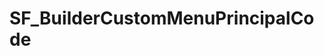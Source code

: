 # SF_BuilderCustomMenuPrincipalCode

<script type='text/javascript' src='https://code.jquery.com/jquery-3.6.0.min.js'></script>
<script>
        
    (function(){    
                
        $(function(){   
            
            var modifs = [
                
                // 3.4 Déclarer le menu principal de l’application 
                {
                    selector: '.themeProfileMenu .menu-profile',
                    test: function(el) {
                        return el.parent().is('div');
                    },
                    action: function(el) {
                        el.parent().replaceWith('<div>'+ el.parent().html() +'</div>');
                    }
                },
                
                // 3.12 Optimiser l’accessibilité du menu principal de la version mobile
                {
                    selector: '.comm-navigation__mobile-trigger',
                    test: function(el) {
                        return el.parent().is('span');                        
                    },
                    action: function(el) {
                      el.replaceWith('<span class="themeNavTrigger comm-navigation__mobile-trigger" style="display: block;" data-aura-rendered-by="461:0">' + el.html() + '</span>');
                    }
                },
                
                // Title sur les liens
                {
                    selector: '.viewAllLink a',
                    test: function(el) {
                        return el.parent().is('td');
                    },
                    action: function(el) {                        
                        var title = el.attr('aria-label');
                        el.attr('title', title);
                    }
                },  
                
                {
                    selector: 'a',
                    test: function(el) {
                        
                    },
                    action: function(els) {
                       els.each(
                        	function(){
                                if ($(this).attr('target') != '') {
                                    var target = $(this).attr('target')
                                    var el = $(this);
                                    if (target === "_blank") {
                                        var title = $(this).text();
                                        $(el, this).attr('title', title + ' - Nouvelle fenêtre');
                                        
                                    }
                                }
                            }
                        );               
                    }
                },
                
                // 3.1 Déclarer la bannière de l’application
				{
					selector : '.header',
					test : function(el){
						return el.parent().is('header');
					},
					action: function(el){
						el.wrap('<header role="banner"></header>');                        
					}
				},
                          
                // 3.2 Déclarer le moteur de recherche de l’application
				{
					selector : '.themeUtil.themeSearch',
					test : function(el){
						return el.is('[role=search]');
					},
					action: function(el){
						el.attr({role:'search'});
					}
				},
                          
                // 3.3 Déclarer le menu profil de l’application
				{
					selector : '.comm-user-profile-menu',
					test : function(el){
						return el.parent().is('nav');
					},
					action: function(el){
						el.wrap('<nav role="navigation" aria-label="Menu profil"></nav>');
					}
				},
                
                // 3.4 Déclarer le menu principal de l’application
				{
					selector : 'nav.themeNavContainer',
					test : function(el){
						return el.is('[role=navigation]');
					},
					action: function(el){
						el.attr({role:'navigation'}).attr('aria-label', 'Menu principal');
					}
				},
                
                // 3.5 Déclarer la zone de contenu principal de l’application
                {
					selector : 'div.body',
					test : function(el){
						return el.parent().is('main');
					},
					action: function(el){
                        var elWidth = el.outerWidth();
                        el.wrap('<main role="main"></main>').parent().css({width:elWidth, margin:'0 auto'});
					}
				},
                
                // 3.6 Déclarer la zone de pied de page de l’application
                {
					selector : 'div.footer',
					test : function(el){
						return el.parent().is('footer');
					},
					action: function(el){
						el.wrap('<footer role="contentinfo" id="footer"></footer>');
					}
				},
                
                // 3.7 Déclarer des titres d’écrans explicites  
                /*{
					selector : 'head',
					/*test : function(el){
						return document.title.includes("Espace Professionnel Agefiph");
					},
					action: function(el){
						if (document.title.includes("Create Record")) {
                            document.title = 'Dépôt de demande | Espace Professionnel Agefiph';
                        }
                        else {
                            document.title = document.title + '| Espace Professionnel Agefiph';
                        }                     
                        
					}
				},*/
                
                // 3.9 Intégrer le logo de l’application sous forme d’image dans le code source
               /* {
					selector : 'div.logoImage',
					test : function(el){
						return el.children().eq(0).is('img');
					},
					action: function(el){
                        var logoBackgroundImage = el.css('backgroundImage');
                        logoBackgroundImage = logoBackgroundImage.substring(logoBackgroundImage.indexOf('"')+1);
                        logoBackgroundImage = logoBackgroundImage.substring(0, logoBackgroundImage.indexOf('"'));
						var logo = $('<img/>').attr({src: logoBackgroundImage, role: 'img', 'arial-label': "Agefiph (retour à l’accueil)"}).css('max-height', '100%').appendTo(el);
                        el.css('text-align', 'center');
					}
				},*/
                
                {
					selector : 'div.logoImage',
					test : function(el){
						return el.children().eq(0).is('span');
					},
					action: function(el){
                        var logoBackgroundImage = el.css('backgroundImage');
                        logoBackgroundImage = logoBackgroundImage.substring(logoBackgroundImage.indexOf('"')+1);
                        logoBackgroundImage = logoBackgroundImage.substring(0, logoBackgroundImage.indexOf('"'));
						var logo = $('<img/>').attr({src: logoBackgroundImage, alt: 'Agefiph - Ouvrir l’emploi aux personnes handicapées (retour à l’accueil de l’espace personnel)'}).css('max-height', '100%').appendTo(el);
                        logo.wrap('<span class="logo-agefiph"></span>');
                        $(".logo-agefiph").css('width', '100%');
                        el.css('text-align', 'center');
					}
				},
                
                // 3.9 Intégrer le logo de l’application sous forme d’image dans le code source
                {
					selector : 'a.forceCommunityThemeLogo',
               		test : function(el){
						return el.attr('href') == '/EspacePersonnel';
					},
					action: function(el){
						el.attr({href:'/EspacePersonnel'});
					}
				},
                
                // 3.10 Associer un titre à chaque tableau de données
                {
					selector : function(){
                        return $('div.forceCommunityRecordListStandard').filter(
                            function(){
                                return $('caption', this).length == 0;
                            }
                        );
                    },
					action: function(els){
                        els.each(
                        	function(){
                                var el = $(this);
                                var tbl = el.find('table');
                                var ttl = el.find('h2.listTitle').text();
                                if(ttl){
                                	$('<caption/>').text(ttl).attr('class', 'assistiveText').prependTo(tbl);
                                }
                            }
                        );
					}
				},
                
                // 3.10 Associer un titre à chaque tableau de données
                {
					selector : function(){
                        return $('div.forceListViewManager').filter(
                            function(){
                                return $('caption', this).length == 0;
                            }
                        );
                    },
					action: function(els){
                        els.each(
                        	function(){
                                var el = $(this);
                                var tbl = el.find('table');
                                var ttl = el.find('span.forceBreadCrumbItem').text();
                                if(ttl){
                                	$('<caption/>').text(ttl).attr('class', 'assistiveText').prependTo(tbl);
                                }
                            }
                        );
					}
				},
                
                // 3.10 Associer un titre à chaque tableau de données
                {
					selector : function(){
                        return $('div.forceRelatedListSingleContainer').filter(
                            function(){
                                return $('caption', this).length == 0;
                            }
                        );
                    },
					action: function(els){
                        els.each(
                        	function(){
                                var el = $(this);
                                var tbl = el.find('table');
                                var ttl = el.find('h2.slds-card__header-title').text();
                                if(ttl){
                                	$('<caption/>').text(ttl).attr('class', 'assistiveText').prependTo(tbl);
                                }
                            }
                        );
					}
				},
                
                // 3.11 Déclarer les tableaux de mise en forme  
                {
					selector : 'table.footerinfo',
               		test : function(el){
						return el.is('[role=presentation]');
					},
					action: function(el){
						el.attr({role:'presentation'});                        
					}
				},
                
                // 3.12 Optimiser l’accessibilité du menu principal de la version mobile 
				{
					selector : 'button.forceCommunityThemeNavTrigger',
					test : function(el){
						return el.parent().is('nav');
					},
					action: function(el){
						el.wrap('<nav role="navigation" aria-label="Menu principal"></nav>');
					}
				},   
                
                // 3.13
               /* {
					selector : '.comm-user-profile-menu',
               		test : function(el){						
                      
					},
					action: function(el){						
                      // el.wrap('<a href="/EspacePersonnel/secur/logout.jsp?" >Déconnexion</a>');
                       el.wrap('<ul class="menu-profile"><li><a href="/EspacePersonnel/s/comm-my-account">Mon compte</a></li><li><a href="/EspacePersonnel/secur/logout.jsp?">Se déconnecter</a></li></ul>');
                       el.remove();                        
					}
				},*/
                
               /* {
					selector : function(){
                        return $('div.subMenu').filter(
                            function(){
                                return $('div', this).length > 0;
                            }
                        )},
					action: function(els){
                        
                        els[O].attr({id:'menu-plus'}); 
                    
					}
					
				},*/
                
                {
					selector : function(){
                        return $('div.subMenu').filter(
                            function(){
                                return $('div', this).length > 0;
                            }
                        );
                    },
					action: function(els){
                        els.each(
                        	function(){
                                var el = $(this);
								els.attr({id:'menu-plus'});
                            }
                        );
					}
				},
                
                {
					selector : '.comm-navigation__top-level-item-link',
               		test : function(el){						
                      return el.is('[aria-controls=menu-plus]');
					},
					action: function(el){						
						el.attr('aria-controls', 'menu-plus');                       
					}
				}//,
                // Suppression des éléments 
          /*      {
					selector : 'head',
					test : function(el){
						
					},
					action: function(el){						
                        document.querySelector('[title="Ajouter des fichiers"]').remove();
                        document.querySelector('[title="Épingler cette vue de liste"]').remove();
                        document.querySelector('[title="Modifier la liste"]').remove();
                        document.querySelector('[title="Afficher des graphiques"]').remove();
                        document.querySelector('[title="Afficher les filtres"]').remove();
                        document.querySelector('[id="listviewSearchTooltip-13]').remove();
                        document.querySelector('[title="Actualiser"]').remove();
                        document.querySelector('[placeholder="Recherchez dans cette liste..."]').remove();
                        document.querySelector('[title="Modifier"]').remove();
                        document.querySelector('[title="Nouveau"]').remove();
                        document.querySelector('[title="Afficher les filtres rapides"]').remove();
                        $( ".inline-edit-trigger" ).remove();
                        $( ".countSortedByFilteredBy" ).remove();
                        $( ".slds-input__icon" ).remove();
                        $( ".slds-button--icon-border-filled" ).remove();
                        $( ".slds-button_icon-more" ).remove();
                        $( ".forceListViewPicker" ).remove();
                        $( ".slds-file-selector__body" ).remove();
                        $( ".userProfileTabs " ).remove();
                        $( ".slds-border_right" ).remove();                                 
					}
				}*/
			];
			
			var intVal = 500;
						
			setInterval(
				function(){
                    
					for(var i = 0; i < modifs.length ; i++){
                        
						var modif = modifs[i];
												                        
                        if($.isFunction(modif.selector)){
                           
							var els = modif.selector();
                            
                            if(els.length > 0){
                                modif.action(els);
                            }
                        }
                        else{
                        	var el = $(modif.selector);    
                            
                            if(el.length > 0 && !modif.test(el)){
								modif.action(el);
							}
                        }
					
					}
				},
				intVal
			);
        });
    })();
    
	// Reload the page when screen size changes (mobile <> desktop)
    // Some components doesn't refresh the layout when user change between mobile / desktop
    var firstRun = true;
    var beforeResizeWidth = window.screen.width;
    var afterResizeWidth;
    var mobileBreakpoint = 600;
    function reportWindowSize() {
        if ((firstRun && beforeResizeWidth > mobileBreakpoint && afterResizeWidth <= mobileBreakpoint) || (firstRun && beforeResizeWidth <= mobileBreakpoint && afterResizeWidth > mobileBreakpoint)){
        	firstRun = false;
            location.reload();
        }        
    }
	window.onresize = function(){
        afterResizeWidth = window.screen.width;
        reportWindowSize()
    };
</script>

